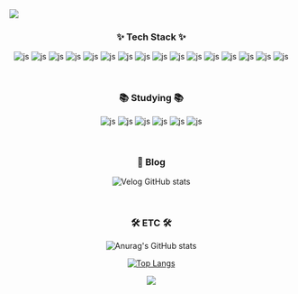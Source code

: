 <img src="https://capsule-render.vercel.app/api?type=waving&color=87CEEB&height=180&section=header&text=FE%20%EA%B0%9C%EB%B0%9C%EC%9E%90%20%EC%B5%9C%EA%B2%BD%EC%9D%BC%20%EC%9E%85%EB%8B%88%EB%8B%A4!&fontSize=40&fontColor=F5F5F5" />


<h3 align="center">✨ Tech Stack ✨</h3>
<div align="center">
  
  ![js](https://img.shields.io/badge/HTML5-E34F26?style=for-the-badge&logo=html5&logoColor=white)
  ![js](https://img.shields.io/badge/CSS-239120?&style=for-the-badge&logo=css3&logoColor=white)
  ![js](https://img.shields.io/badge/JavaScript-F7DF1E?style=for-the-badge&logo=JavaScript&logoColor=white)
  ![js](https://img.shields.io/badge/C%2B%2B-00599C?style=for-the-badge&logo=c%2B%2B&logoColor=white)
  ![js](https://img.shields.io/badge/Python-3776AB?style=for-the-badge&logo=python&logoColor=white)
  ![js](https://img.shields.io/badge/Node.js-43853D?style=for-the-badge&logo=node.js&logoColor=white)
  ![js](https://img.shields.io/badge/TypeScript-007ACC?style=for-the-badge&logo=typescript&logoColor=white)
  ![js](https://img.shields.io/badge/React-20232A?style=for-the-badge&logo=react&logoColor=61DAFB)
  ![js](https://img.shields.io/badge/Bootstrap-563D7C?style=for-the-badge&logo=bootstrap&logoColor=white)
  ![js](https://img.shields.io/badge/styled--components-DB7093?style=for-the-badge&logo=styled-components&logoColor=white)
  ![js](https://img.shields.io/badge/MySQL-00000F?style=for-the-badge&logo=mysql&logoColor=white)
  ![js](https://img.shields.io/badge/React_Router-CA4245?style=for-the-badge&logo=react-router&logoColor=white)
  ![js](https://img.shields.io/badge/jQuery-0769AD?style=for-the-badge&logo=jquery&logoColor=white)
  ![js](https://img.shields.io/badge/Dart-0175C2?style=for-the-badge&logo=dart&logoColor=white)
  ![js](https://img.shields.io/badge/Kotlin-0095D5?&style=for-the-badge&logo=kotlin&logoColor=white)
  ![js](https://img.shields.io/badge/Redux-593D88?style=for-the-badge&logo=redux&logoColor=white)

</div>

<br>

<h3 align="center">📚 Studying 📚</h3>
<div align="center">

  ![js](https://img.shields.io/badge/HTML5-E34F26?style=for-the-badge&logo=html5&logoColor=white)
  ![js](https://img.shields.io/badge/CSS-239120?&style=for-the-badge&logo=css3&logoColor=white)
  ![js](https://img.shields.io/badge/JavaScript-F7DF1E?style=for-the-badge&logo=JavaScript&logoColor=white)
  ![js](https://img.shields.io/badge/TypeScript-007ACC?style=for-the-badge&logo=typescript&logoColor=white)
  ![js](https://img.shields.io/badge/React-20232A?style=for-the-badge&logo=react&logoColor=61DAFB)
  ![js](https://img.shields.io/badge/Node.js-43853D?style=for-the-badge&logo=node.js&logoColor=white)
  
</div>

<br>

<h3 align="center"> 📝 Blog</h3>
<div align="center">
  
![Velog GitHub stats](https://velog-github-badge.vercel.app/badge/chlruddlf73)

</div>

<br>

<h3 align="center">🛠 ETC 🛠</h3>
<div align="center">
  
![Anurag's GitHub stats](https://github-readme-stats.vercel.app/api?username=inhachoi&show_icons=true&theme=radical)

[![Top Langs](https://github-readme-stats.vercel.app/api/top-langs/?username=inhachoi)](https://github.com/anuraghazra/github-readme-stats)

<img src="https://capsule-render.vercel.app/api?type=waving&color=87CEEB&height=150&section=footer" />

</div>

